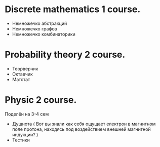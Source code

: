 # Discrete mathematics 1 course.

- Немножечко абстракций
- Немножечко графов
- Немножечко комбинаторики

# Probability theory 2 course.

- Теорверчик
- Октавчик
- Матстат

# Physic 2 course.

Поделён на 3-4 сем

- Душнота ( Вот вы знали как себя ощущает електрон в магнитном поле протона, находясь под воздействием внешней магнитной индукции? )
- Тестики
